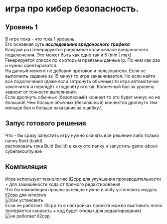 # игра про кибер безопасность. 

## Уровень 1
В игре пока - что тока 1 уровень.\
Его оснавная суть ***исследование вредоносного трафика***\
Каждый раз генерируются рандомное количсвваое вредоносного подключения. Это может быть как одно так и 5 (min | max)\
Генерируется список по к которым првязаны данные ip. По ним как раз и нужно орентироватся.\
На данный момент не добавил протокол и пользователя.
Если не выполнить задание за 15 минут то игра заканчивается.
Но если найти все подключения (даже если затронуть обычные) то игра автомотички закончится и перейдёт к подсчёту итогов.
Коонечный бал за уровень зависит от точности выполнения.\
Если дропнуть обычных (безопасный) коннект то это будет минус но не большой\ 
Чем больше обычных (безопасный) коннектов дропнуто тем меньше бал и больше наказание за ошибку.\

## Запус готового решения
Что - бы сразу запустить игру нужно скачать всё решение либо только папку Buid (build)\
распоковать тока Buid (build) в какуюто папку и запустить game-about-cybersecurity.exe

## Компиляция 
Игра использует технологию il2cpp для улучшения производительности + для зашишёности кода от прямого редактирования.\
Что бы компиляция прошла успещно нужно в unity установить модуль il2cpp для windows \
![Как установить](https://imgur.com/a/JccgDFr)\
Если не работает il2cpp то в настройках проекта можно выставить mono (потеряется скорость + код будет открыт для редактирования)
![не работает il2cpp](https://imgur.com/a/z2FPw1y)
